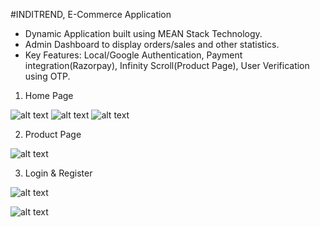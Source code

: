 #INDITREND, E-Commerce Application
* Dynamic Application built using MEAN Stack Technology.
* Admin Dashboard to display orders/sales and other statistics.
* Key Features: Local/Google Authentication, Payment integration(Razorpay), Infinity
   Scroll(Product Page), User Verification using OTP.


1) Home Page

![alt text](https://drive.google.com/thumbnail?id=1UQbL-2WDvsniYuQhYXjDW_iyV8gpsqbC&sz=w457-h801)  ![alt text](https://drive.google.com/thumbnail?id=1B64uIzvsDrt77WsiorCYeQV8Q_8foXyc&sz=w442-h782)  ![alt text](https://drive.google.com/thumbnail?id=1Hl77-pblj45Az1AgpPe_7z1SPzrHja7e&sz=w445-h813)

2) Product Page

![alt text](https://drive.google.com/thumbnail?id=1lPrqLbxAxHyhfYZOAeMdU1ptUZU4sQB7&sz=w1298-h920)

3) Login & Register

![alt text](https://drive.google.com/thumbnail?id=1dUKy_i0RZmmgnUcvYJmtOeMcdGEsK0dg&sz=w1429-h847)

![alt text](https://drive.google.com/thumbnail?id=17G3NLAXj_Sf70FgVnAidBS_upN9QJdnA&sz=w1426-h914)
